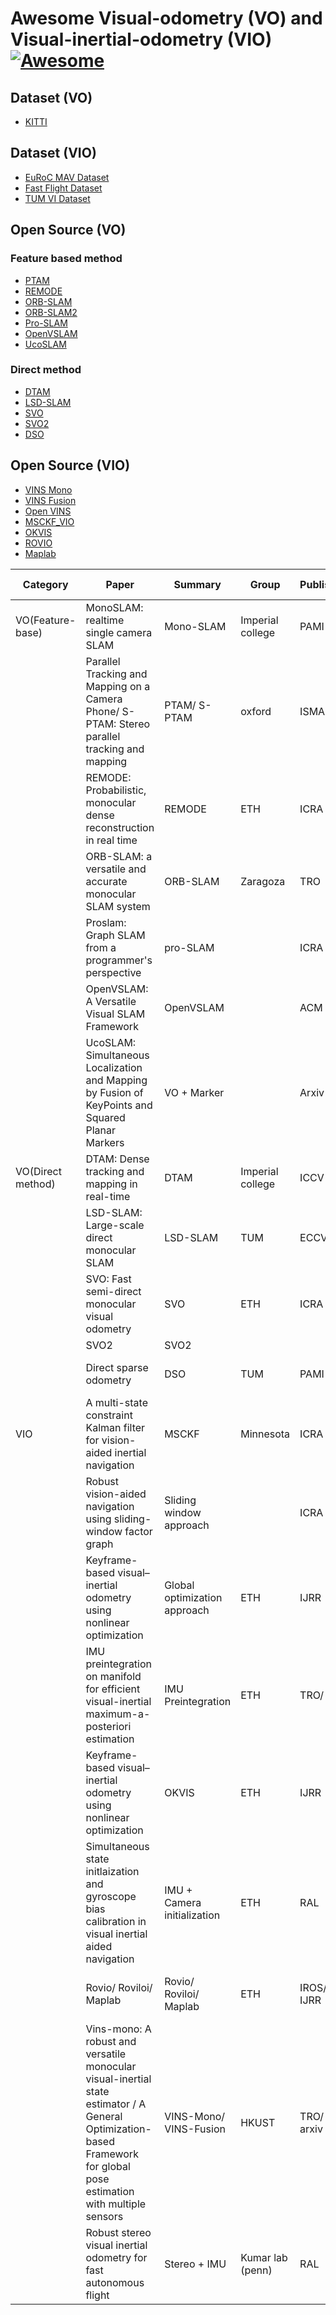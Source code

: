 # Awesome Visual-odometry (VO) and Visual-inertial-odometry (VIO) [![Awesome](https://cdn.rawgit.com/sindresorhus/awesome/d7305f38d29fed78fa85652e3a63e154dd8e8829/media/badge.svg)](https://github.com/sindresorhus/awesome)



## Dataset (VO)
- [KITTI](http://www.cvlibs.net/datasets/kitti/eval_odometry.php)

## Dataset (VIO)
- [EuRoC MAV Dataset](https://projects.asl.ethz.ch/datasets/doku.php?id=kmavvisualinertialdatasets)
- [Fast Flight Dataset](https://github.com/KumarRobotics/msckf_vio/wiki/Dataset)
- [TUM VI Dataset](https://vision.in.tum.de/data/datasets/visual-inertial-dataset)

## Open Source (VO)

### Feature based method
- [PTAM](https://github.com/ethz-asl/ethzasl_ptam)
- [REMODE](https://github.com/uzh-rpg/rpg_open_remode)
- [ORB-SLAM](https://github.com/raulmur/ORB_SLAM)
- [ORB-SLAM2](https://github.com/raulmur/ORB_SLAM2)
- [Pro-SLAM](https://github.com/AhmedShaban94/ProSLAM)
- [OpenVSLAM](https://github.com/xdspacelab/openvslam)
- [UcoSLAM](https://github.com/lambdaloop/ucoslam-cv3)

### Direct method
- [DTAM](https://github.com/TeddybearCrisis/OpenDTAM-3.1)
- [LSD-SLAM](https://github.com/tum-vision/lsd_slam)
- [SVO](https://github.com/uzh-rpg/rpg_svo)
- [SVO2](https://github.com/symao/svo2)
- [DSO](https://github.com/JakobEngel/dso)

## Open Source (VIO)

- [VINS Mono](https://github.com/HKUST-Aerial-Robotics/VINS-Mono)
- [VINS Fusion](https://github.com/HKUST-Aerial-Robotics/VINS-Fusion)
- [Open VINS](https://github.com/rpng/open_vins)
- [MSCKF_VIO](https://github.com/KumarRobotics/msckf_vio)
- [OKVIS](https://github.com/ethz-asl/okvis)
- [ROVIO](https://github.com/ethz-asl/rovio)
- [Maplab](https://github.com/ethz-asl/maplab_rovio)


| Category | Paper | Summary | Group | Publisher | Year | Author | Paper Link | Github Link |
|-|-|-|-|-|-|-|-|-|
| VO(Feature-base) | MonoSLAM: realtime single camera SLAM | Mono-SLAM | Imperial college | PAMI | 2007 | Andrew J. Davison/ Olivier Stasse | [paper](https://ieeexplore.ieee.org/stamp/stamp.jsp?arnumber=4160954&casa_token=ocUpw-ETyoYAAAAA:OA8njpLXpG5SeDxGo3PyV6P3Za7lj8MVlyxHcP2DINZopX7nhx-UQzBm9YeHcFVc8DAepztD) | [github](https://github.com/rrg-polito/mono-slam) |
|  | Parallel Tracking and Mapping on a Camera Phone/ S-PTAM: Stereo parallel tracking and mapping | PTAM/ S-PTAM | oxford | ISMAR | 2009 | Georg Klein/ David Murray | [paper](https://ieeexplore.ieee.org/stamp/stamp.jsp?arnumber=5336495&casa_token=ll9RhGU6XmUAAAAA:qLvAnV-CWWWmzfncpEzMTFU57jw_5UPkrsguZ1pQEIuxjRNH4EOLuwS0Dr3mOAVxKghDwMAr) |  |
|  | REMODE: Probabilistic, monocular dense reconstruction in real time | REMODE | ETH | ICRA | 2014 | Matia Pizzoli/ Davide Scaramuzza |  | [github](https://ieeexplore.ieee.org/stamp/stamp.jsp?arnumber=6907233&casa_token=GyVH_tkmmoIAAAAA:t3nUxue0XwippewDGP0R2SSWR8-BDULImgobW_v2jd3KliHjlfth5qQSrsoeFEbOvKZxuXf1) |
|  | ORB-SLAM: a versatile and accurate monocular SLAM system | ORB-SLAM | Zaragoza | TRO | 2015 | Raul Mur-Artal/ Juan D. Tardos | [paper](https://ieeexplore.ieee.org/stamp/stamp.jsp?arnumber=7219438&casa_token=8bptlPQoSj8AAAAA:VgnQUHUd76D74otic8lcKs1WnodOR9CCsqalqHwVk1cV3lvDiRYalotx1itJcALBCVVMKdV7) |  |
|  | Proslam: Graph SLAM from a programmer's perspective | pro-SLAM |  | ICRA | 2018 | Dominik Schlegel/ Giorgio Grisetti | [paper](https://ieeexplore.ieee.org/stamp/stamp.jsp?arnumber=8461180&casa_token=NDpAFNSQKwQAAAAA:B3aP6KUqPrU5LlLvUEyxS5d7brJvJLuNH_XTDyLvwjwYzH8ETQXMEXT07Rm_UBiGnFYVigo6) | [github](https://github.com/NamDinhRobotics/proSLAM) |
|  | OpenVSLAM: A Versatile Visual SLAM Framework | OpenVSLAM |  | ACM | 2019 | Shinya Sumikura/ Ken Sakurada | [paper](https://dl.acm.org/doi/pdf/10.1145/3343031.3350539?casa_token=upYd2H8-9iQAAAAA%3A_sLRuDkKSt9OfLuJnIJtYcSb1KwaNhZKbHImZ-VaqO9Y-3iKiuVcB7sZAZt3PsK6Z1A59V7sxXQwdRo) | [github](https://github.com/xdspacelab/openvslam) |
|  | UcoSLAM: Simultaneous Localization and Mapping by Fusion of KeyPoints and Squared Planar Markers | VO + Marker |  | Arxiv | 2019 | Rafael Munoz-Salinas/ R. Medina-Carnicer | [paper](https://arxiv.org/pdf/1902.03729.pdf) | [github](https://github.com/lambdaloop/ucoslam-cv3) |
| VO(Direct method) | DTAM: Dense tracking and mapping in real-time | DTAM | Imperial college | ICCV | 2011 | Richard Newcombe/ Andrew J. Davison | [paper](http://ugweb.cs.ualberta.ca/~vis/courses/CompVis/readings/3DReconstruction/dtam.pdf) | [github](https://github.com/anuranbaka/OpenDTAM) |
|  | LSD-SLAM: Large-scale direct monocular SLAM | LSD-SLAM | TUM | ECCV | 2014 | Jakob Engel/ Daniel Cremers | [paper](http://citeseerx.ist.psu.edu/viewdoc/download?doi=10.1.1.646.7193&rep=rep1&type=pdf) | [github](https://github.com/tum-vision/lsd_slam) |
|  | SVO: Fast semi-direct monocular visual odometry | SVO | ETH | ICRA | 2014 | Christian Forster/ Davide Scaramuzza | [paper](https://ieeexplore.ieee.org/stamp/stamp.jsp?arnumber=6906584&casa_token=e0Moh5-SPYoAAAAA:RimrVnGDDOPzcXtWflDM_zwQR3reV87xDGTEh9dBPfnJS6Ps6HhtomygpQL26vxQL_6HCFSx) | [github](https://github.com/uzh-rpg/rpg_svo) |
|  | SVO2 | SVO2 |  |  |  |  |  |  |
|  | Direct sparse odometry | DSO | TUM | PAMI | 2018 | Jakob Engel/ Daniel Cremers |  | [github](https://ieeexplore.ieee.org/stamp/stamp.jsp?arnumber=7898369) |
| VIO | A multi-state constraint Kalman filter for vision-aided inertial navigation | MSCKF | Minnesota | ICRA | 2007 | Anastasios I. Mourikis/ Stegios I. Roumeliotis | [paper](https://ieeexplore.ieee.org/stamp/stamp.jsp?arnumber=4209642&casa_token=nf_xDVl0fLsAAAAA:qk_WrEd9z_xTdGwGAkgGo08CmB3yettabBYVOc8sMubJN3r2aGB9bYx5JReTzj2yR2-BZSrE) | [github](https://github.com/KumarRobotics/msckf_vio) |
|  | Robust vision-aided navigation using sliding-window factor graph | Sliding window approach |  | ICRA | 2013 | Han-pang Chiu/ Rakesh Kumar | [paper](https://ieeexplore.ieee.org/stamp/stamp.jsp?arnumber=6630555&casa_token=hAFeDN2QZsYAAAAA:AKQm2s5T8GEbkVnJroyV48zaj33nGRAEDxEnqt8T79SGISMCDQ8H6bqFL2l8IAOjXhYS9BWy) |  |
|  | Keyframe-based visual–inertial odometry using nonlinear optimization | Global optimization approach | ETH | IJRR | 2015 | Stefan Leutenegger/ Paul Furgale | [paper](https://journals.sagepub.com/doi/pdf/10.1177/0278364914554813?casa_token=jsKuLFCNeBMAAAAA:nB1VDGIvPffhzWNihvv1vcGS8FM3cgsFO6VVDDitNew7s1HGM_JrmtNzxvpa46d0kNrJF96dluA4) |  |
|  | IMU preintegration on manifold for efficient visual-inertial maximum-a-posteriori estimation | IMU Preintegration | ETH | TRO/ RSS | 2015, 2016 | Christain Forster/ Davide Scaramuzza | [paper](https://arxiv.org/pdf/1512.02363.pdf,https://smartech.gatech.edu/bitstream/handle/1853/55417/IMU%20Preintegration%20on%20Manifold%20for%20Efficient.pdf?sequence=1&isAllowed=y) |  |
|  | Keyframe-based visual–inertial odometry using nonlinear optimization | OKVIS | ETH | IJRR | 2015 | Stefan Leutenegger / Paul Furgale | [paper](https://journals.sagepub.com/doi/pdf/10.1177/0278364914554813?casa_token=oILTEHQI9YEAAAAA:BaiwqkcamMvRdclAM455MN2pwRv8tkUKWk1tIT8oJ0UAcVoYK3GLb3HAFAJPGr8X_ub3cYVsi7Aq) | [github](https://github.com/ethz-asl/okvis) |
|  | Simultaneous state initlaization and gyroscope bias calibration in visual inertial aided navigation | IMU + Camera initialization | ETH | RAL | 2017 | Jacques Kaiser/ Davide Scaramuzza | [paper](https://ieeexplore.ieee.org/stamp/stamp.jsp?arnumber=7390213&casa_token=aYEDDgQOQ5kAAAAA:pL8yxTFEmG15AxSGEcy0Fd_5u3b_IPuJKM3u7riKFXlZFyIMOT4Wz8TsujzWqS4gnaW9-AO0) |  |
|  | Rovio/ Roviloi/ Maplab | Rovio/ Roviloi/ Maplab | ETH | IROS/ IJRR | 2015/ 2017 | Michael Bloesch/ Roland Siegwart | [paper](https://journals.sagepub.com/doi/pdf/10.1177/0278364917728574?casa_token=0u2wF2vQIVMAAAAA:xd81KJ_h0doNHGkt1Fbe6dYLqXRKdrSejpCFgcMXdfQ07rgrBzl2LCMAdthFfCdDIlif8Cu6gUey,https://www.research-collection.ethz.ch/bitstream/handle/20.500.11850/155340/1/eth-48374-01.pdf) | [github](https://github.com/ethz-asl/rovio) |
|  | Vins-mono: A robust and versatile monocular visual-inertial state estimator / A General Optimization-based Framework for global pose estimation with multiple sensors | VINS-Mono/ VINS-Fusion | HKUST | TRO/ arxiv | 2018/ 2019 | Tong Qin/ Shaojie Shen | [paper](https://arxiv.org/pdf/1901.03642.pdf) | [github](https://github.com/HKUST-Aerial-Robotics/VINS-Fusion), [github](https://github.com/HKUST-Aerial-Robotics/VINS-Mono) |
|  | Robust stereo visual inertial odometry for fast autonomous flight | Stereo + IMU | Kumar lab (penn) | RAL | 2018 | Ke Sun/ Vijay Kumar | [paper](https://ieeexplore.ieee.org/stamp/stamp.jsp?arnumber=8258858&casa_token=9HVSH95BMDAAAAAA:YoiAMx2aVwrFFE9vWNFUog-NrYpGDUvV_m-uV-npMyHtSKNUWYozWYQoycg943pdbP7IsItH) |  |
